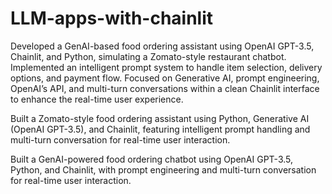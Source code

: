 # LLM-apps-with-chainlit


Developed a GenAI-based food ordering assistant using OpenAI GPT-3.5, Chainlit, and Python, simulating a Zomato-style restaurant chatbot. Implemented an intelligent prompt system to handle item selection, delivery options, and payment flow. Focused on Generative AI, prompt engineering, OpenAI’s API, and multi-turn conversations within a clean Chainlit interface to enhance the real-time user experience.

Built a Zomato-style food ordering assistant using Python, Generative AI (OpenAI GPT-3.5), and Chainlit, featuring intelligent prompt handling and multi-turn conversation for real-time user interaction.

Built a GenAI-powered food ordering chatbot using OpenAI GPT-3.5, Python, and Chainlit, with prompt engineering and multi-turn conversation for real-time user interaction.

